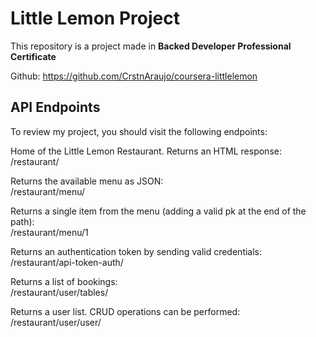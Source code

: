 # Little Lemon Project

This repository is a project made in **Backed Developer Professional Certificate**

Github: https://github.com/CrstnAraujo/coursera-littlelemon

## API Endpoints

To review my project, you should visit the following endpoints:  

Home of the Little Lemon Restaurant. Returns an HTML response:  
/restaurant/

Returns the available menu as JSON:  
/restaurant/menu/

Returns a single item from the menu (adding a valid pk at the end of the path):  
/restaurant/menu/1

Returns an authentication token by sending valid credentials:  
/restaurant/api-token-auth/

Returns a list of bookings:  
/restaurant/user/tables/

Returns a user list. CRUD operations can be performed:  
/restaurant/user/user/
